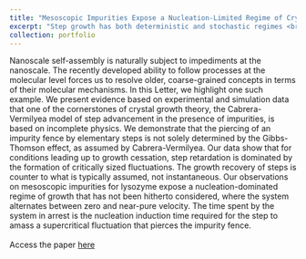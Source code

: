 ```yaml
---
title: "Mesoscopic Impurities Expose a Nucleation-Limited Regime of Crystal Growth"
excerpt: "Step growth has both deterministic and stochastic regimes <br/><img src='/images/afm_prl.png'>"
collection: portfolio
---
```


Nanoscale self-assembly is naturally subject to impediments at the nanoscale. The recently developed ability to follow processes at the molecular level forces us to resolve older, coarse-grained concepts in terms of their molecular mechanisms. In this Letter, we highlight one such example. We present evidence based on experimental and simulation data that one of the cornerstones of crystal growth theory, the Cabrera-Vermilyea model of step advancement in the presence of impurities, is based on incomplete physics. We demonstrate that the piercing of an impurity fence by elementary steps is not solely determined by the Gibbs-Thomson effect, as assumed by Cabrera-Vermilyea. Our data show that for conditions leading up to growth cessation, step retardation is dominated by the formation of critically sized fluctuations. The growth recovery of steps is counter to what is typically assumed, not instantaneous. Our observations on mesoscopic impurities for lysozyme expose a nucleation-dominated regime of growth that has not been hitherto considered, where the system alternates between zero and near-pure velocity. The time spent by the system in arrest is the nucleation induction time required for the step to amass a supercritical fluctuation that pierces the impurity fence.
<br/><br/>
Access the paper [here](/publication/00097)
<br/><br/>

